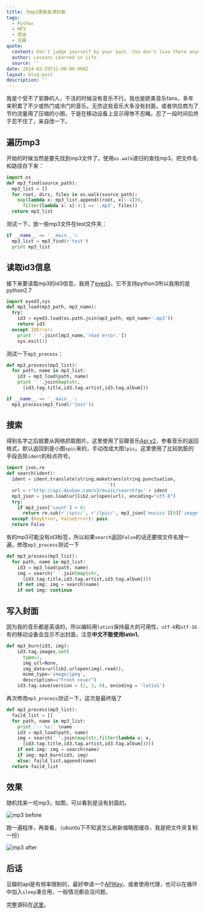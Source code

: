 ```yaml
---
title: 为mp3更新高清封面
tags:
  - Python
  - MP3
  - 爬虫
  - 豆瓣
quote:
  content: Don't judge yourself by your past. You don't live there anymore.
  author: Lessons Learned in Life
  source: ''
date: 2014-03-29T12:00:00.000Z
layout: blog-post
description: ''
---
```


我是个受不了安静的人，干活的时候没有音乐不行。我也是欧美音乐fans，多年来积累了不少或热门或冷门的音乐。无奈这些音乐大多没有封面，或者供应商为了节约流量用了压缩的小图，于是在移动设备上显示得惨不忍睹。忍了一段时间后终于忍不住了，亲自改一下。


## 遍历mp3

开始的时候当然是要先找到mp3文件了。使用`os.walk`递归的查找mp3，把文件名和路径存下来：

```python
import os
def mp3_find(source_path):
  mp3_list = []
  for root, dirs, files in os.walk(source_path):
    map(lambda x: mp3_list.append((root, x[:-4])),
      filter(lambda x: x[-4:] == '.mp3', files))
  return mp3_list
```

测试一下，放一些mp3文件在test文件夹：

```python
if __name__ == '__main__':
  mp3_list = mp3_find(r'test')
  print mp3_list
```


## 读取id3信息

接下来要读取mp3的id3信息，我用了[eyed3](http://eyed3.nicfit.net/)，它不支持python3所以我用的是python2.7

```python
import eyed3,sys
def mp3_load(mp3_path, mp3_name):
  try:
    id3 = eyed3.load(os.path.join(mp3_path, mp3_name+'.mp3'))
    return id3
  except IOError:
    print ' '.join([mp3_name,'read error.'])
    sys.exit(1)
```


测试一下`mp3_process`：

```python
def mp3_process(mp3_list):
  for path, name in mp3_list:
    id3 = mp3_load(path, name)
    print ' '.join(map(str,
      [id3.tag.title,id3.tag.artist,id3.tag.album]))

if __name__ == '__main__':
  mp3_process(mp3_find(r'test'))
```


## 搜索

得到名字之后就要从网络抓取图片，这里使用了豆瓣音乐[Api v2](http://developers.douban.com/wiki/?title=music_v2)，参看音乐的返回格式，默认返回到是小图`spic`来的，手动改成大图`lpic`。这里使用了比较肮脏的手段去除`ident`的标点符号。

```python
import json,re
def search(ident):
  ident = ident.translate(string.maketrans(string.punctuation,
    '                                '))
  url = r'http://api.douban.com/v2/music/search?q=' + ident
  mp3_json = json.load(urllib2.urlopen(url), encoding="utf-8")
  try:
    if mp3_json['count'] > 0:
      return re.sub(r'/spic/', r'/lpic/', mp3_json['musics'][0]['image'])
  except (KeyError, ValueError): pass
  return False
```

有的mp3可能没有id3标签，所以如果`search`返回`False`的话还要按文件名搜一遍。修改`mp3_process`测试一下

```python
def mp3_process(mp3_list):
  for path, name in mp3_list:
    id3 = mp3_load(path, name)
    img = search(' '.join(map(str,
      [id3.tag.title,id3.tag.artist,id3.tag.album])))
    if not img: img = search(name)
    if not img: continue
```


## 写入封面


因为我的音乐都是英语的，所以编码用`latin1`保持最大的可用性，`utf-8`和`utf-16`有的移动设备会显示不出封面，注意**中文不能使用latin1**。

```python
def mp3_burn(id3, img):
    id3.tag.images.set(
      type=3,
      img_url=None,
      img_data=urllib2.urlopen(img).read(),
      mime_type='image/jpeg',
      description=u"Front cover")
    id3.tag.save(version = (2, 3, 0), encoding = 'latin1')
```

再次修改`mp3_process`测试一下，这次是最终版了

```python
def mp3_process(mp3_list):
  faild_list = []
  for path, name in mp3_list:
    print '-- %s:' %name
    id3 = mp3_load(path, name)
    img = search(' '.join(map(str,filter(lambda x: x,
      [id3.tag.title,id3.tag.artist,id3.tag.album]))))
    if not img: img = search(name)
    if img: mp3_burn(id3, img)
    else: faild_list.append(name)
  return faild_list
```


## 效果

随机找来一坨mp3，如图，可以看到是没有封面的。

![mp3 before][mp3before]

跑一遍程序，再查看，（ubuntu下不知道怎么刷新缩略图缓存，我是把文件夹复制一份）

![mp3 after][mp3after]


## 后话

豆瓣的api是有频率限制的，最好申请一个[APIKey](http://developers.douban.com/wiki/?title=tutorial)，或者使用代理，也可以在循环中加入`sleep`凑合用，一般情况都会没问题。

完整源码在[这里][sourcecode]。


[mp3before]:  /img/post/font-cover-catch-in-python/before.png
[mp3after]:   /img/post/font-cover-catch-in-python/after.png
[sourcecode]: /img/post/font-cover-catch-in-python/front_catch.py

